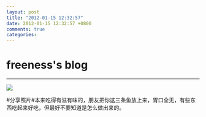 ```yaml
---
layout: post
title: "2012-01-15 12:32:57"
date: 2012-01-15 12:32:57 +0800
comments: true
categories: 
---
```


# freeness's blog

----------

![](http://okqmqrbgo.bkt.clouddn.com/201201151232571.jpg)

>
\#分享照片\#本来吃得有滋有味的，朋友把你这三条鱼放上来，胃口全无，有些东西吃起来好吃，但最好不要知道是怎么做出来的。